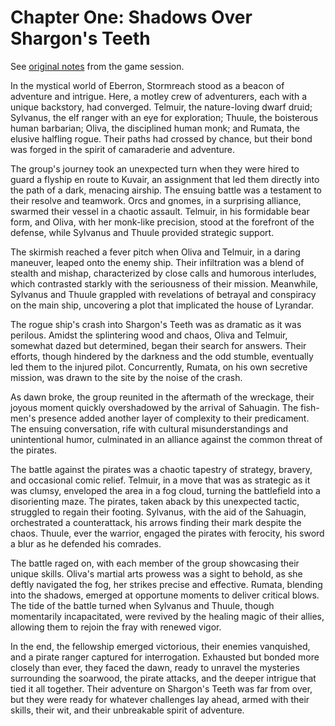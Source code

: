 # Chapter One: Shadows Over Shargon's Teeth

See [original notes](./chapter1-originalnotes.md) from the game session.

In the mystical world of Eberron, Stormreach stood as a beacon of adventure and intrigue. Here, a motley crew of adventurers, each with a unique backstory, had converged. Telmuir, the nature-loving dwarf druid; Sylvanus, the elf ranger with an eye for exploration; Thuule, the boisterous human barbarian; Oliva, the disciplined human monk; and Rumata, the elusive halfling rogue. Their paths had crossed by chance, but their bond was forged in the spirit of camaraderie and adventure.

The group's journey took an unexpected turn when they were hired to guard a flyship en route to Kuvair, an assignment that led them directly into the path of a dark, menacing airship. The ensuing battle was a testament to their resolve and teamwork. Orcs and gnomes, in a surprising alliance, swarmed their vessel in a chaotic assault. Telmuir, in his formidable bear form, and Oliva, with her monk-like precision, stood at the forefront of the defense, while Sylvanus and Thuule provided strategic support.

The skirmish reached a fever pitch when Oliva and Telmuir, in a daring maneuver, leaped onto the enemy ship. Their infiltration was a blend of stealth and mishap, characterized by close calls and humorous interludes, which contrasted starkly with the seriousness of their mission. Meanwhile, Sylvanus and Thuule grappled with revelations of betrayal and conspiracy on the main ship, uncovering a plot that implicated the house of Lyrandar.

The rogue ship's crash into Shargon's Teeth was as dramatic as it was perilous. Amidst the splintering wood and chaos, Oliva and Telmuir, somewhat dazed but determined, began their search for answers. Their efforts, though hindered by the darkness and the odd stumble, eventually led them to the injured pilot. Concurrently, Rumata, on his own secretive mission, was drawn to the site by the noise of the crash.

As dawn broke, the group reunited in the aftermath of the wreckage, their joyous moment quickly overshadowed by the arrival of Sahuagin. The fish-men's presence added another layer of complexity to their predicament. The ensuing conversation, rife with cultural misunderstandings and unintentional humor, culminated in an alliance against the common threat of the pirates.

The battle against the pirates was a chaotic tapestry of strategy, bravery, and occasional comic relief. Telmuir, in a move that was as strategic as it was clumsy, enveloped the area in a fog cloud, turning the battlefield into a disorienting maze. The pirates, taken aback by this unexpected tactic, struggled to regain their footing. Sylvanus, with the aid of the Sahuagin, orchestrated a counterattack, his arrows finding their mark despite the chaos. Thuule, ever the warrior, engaged the pirates with ferocity, his sword a blur as he defended his comrades.

The battle raged on, with each member of the group showcasing their unique skills. Oliva's martial arts prowess was a sight to behold, as she deftly navigated the fog, her strikes precise and effective. Rumata, blending into the shadows, emerged at opportune moments to deliver critical blows. The tide of the battle turned when Sylvanus and Thuule, though momentarily incapacitated, were revived by the healing magic of their allies, allowing them to rejoin the fray with renewed vigor.

In the end, the fellowship emerged victorious, their enemies vanquished, and a pirate ranger captured for interrogation. Exhausted but bonded more closely than ever, they faced the dawn, ready to unravel the mysteries surrounding the soarwood, the pirate attacks, and the deeper intrigue that tied it all together. Their adventure on Shargon's Teeth was far from over, but they were ready for whatever challenges lay ahead, armed with their skills, their wit, and their unbreakable spirit of adventure.


